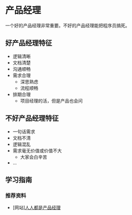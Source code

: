 # 产品经理

一个好的产品经理非常重要。不好的产品经理能把程序员搞死。

## 好产品经理特征

* 逻辑清晰
* 文档清楚
* 沟通顺畅
* 需求合理
  * 深思熟虑
  * 流程顺畅
* 排期合理
  * 项目经理的活，但是产品也会问

## 不好产品经理特征

* 一句话需求
* 文档不清
* 逻辑混乱
* 需求毫无价值或价值不大
  * 大家会白辛苦
* ...

## 学习指南

### 推荐资料

* [网站][人人都是产品经理](http://www.woshipm.com)
